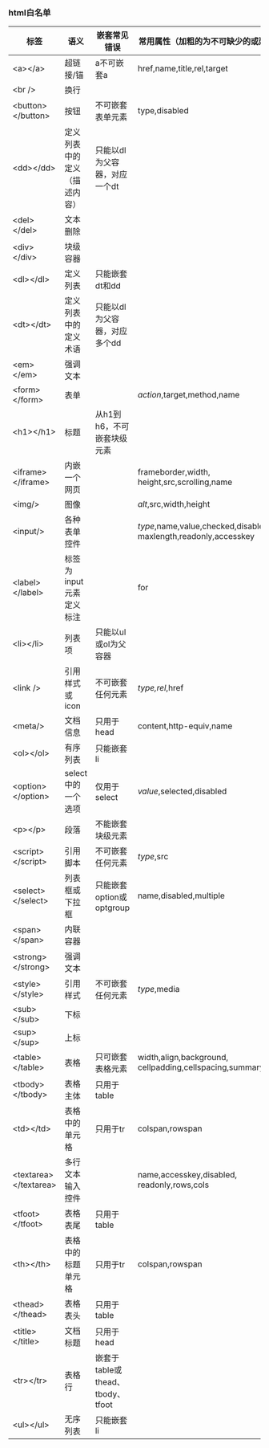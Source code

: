 
### **html白名单**
<table>
        <thead>
          <tr>
            <th>标签</th>
            <th>语义</th>
            <th>嵌套常见错误</th>
            <th>常用属性（加粗的为不可缺少的或建议的）</th>
          </tr>
        </thead>
        <tbody>
            <tr>
                <td style = "width:25%">&lt;a&gt;&lt;/a&gt;</td>
                <td style = "width:25%">超链接/锚</td>
                <td style = "width:25%">a不可嵌套a</td>
                <td style = "width:25%">href,name,title,rel,target</td>
            </tr>
            <tr>
                <td>&lt;br /&gt;</td>
                <td>换行</td>
                <td>&nbsp;</td>
                <td>&nbsp;</td>
            </tr>
            <tr>
                <td>&lt;button&gt;&lt;/button&gt;</td>
                <td>按钮</td>
                <td>不可嵌套表单元素</td>
                <td>type,disabled</td>
            </tr>
            <tr>
                <td>&lt;dd&gt;&lt;/dd&gt;</td>
                <td>定义列表中的定义（描述内容）</td>
                <td>只能以dl为父容器，对应一个dt</td>
                <td>&nbsp;</td>
            </tr>
            <tr>
                <td>&lt;del&gt;&lt;/del&gt;</td>
                <td>文本删除</td>
                <td>&nbsp;</td>
                <td>&nbsp;</td>
            </tr>
            <tr>
                <td>&lt;div&gt;&lt;/div&gt;</td>
                <td>块级容器</td>
                <td>&nbsp;</td>
                <td>&nbsp;</td>
            </tr>
            <tr>
                <td>&lt;dl&gt;&lt;/dl&gt;</td>
                <td>定义列表</td>
                <td>只能嵌套dt和dd</td>
                <td>&nbsp;</td>
            </tr>
            <tr>
                <td>&lt;dt&gt;&lt;/dt&gt;</td>
                <td>定义列表中的定义术语</td>
                <td>只能以dl为父容器，对应多个dd</td>
                <td>&nbsp;</td>
            </tr>
            <tr>
                <td>&lt;em&gt;&lt;/em&gt;</td>
                <td>强调文本</td>
                <td>&nbsp;</td>
                <td>&nbsp;</td>
            </tr>
            <tr>
                <td>&lt;form&gt;&lt;/form&gt;</td>
                <td>表单</td>
                <td>&nbsp;</td>
                <td><em>action</em>,target,method,name</td>
            </tr>
            <tr>
                <td>&lt;h1&gt;&lt;/h1&gt;</td>
                <td>标题</td>
                <td>从h1到h6，不可嵌套块级元素</td>
                <td>&nbsp;</td>
            </tr>
            <tr>
                <td>&lt;iframe&gt;&lt;/iframe&gt;</td>
                <td>内嵌一个网页</td>
                <td>&nbsp;</td>
                <td>frameborder,width,
                height,src,scrolling,name</td>
            </tr>
            <tr>
                <td>&lt;img/&gt;</td>
                <td>图像</td>
                <td>&nbsp;</td>
                <td><em>alt</em>,src,width,height</td>
            </tr>
            <tr>
                <td>&lt;input/&gt;</td>
                <td>各种表单控件</td>
                <td>&nbsp;</td>
                <td><em>type</em>,name,value,checked,disabled,
                maxlength,readonly,accesskey</td>
            </tr>
            <tr>
                <td>&lt;label&gt;&lt;/label&gt;</td>
                <td>标签为input元素定义标注</td>
                <td>&nbsp;</td>
                <td>for</td>
            </tr>
            <tr>
                <td>&lt;li&gt;&lt;/li&gt;</td>
                <td>列表项</td>
                <td>只能以ul或ol为父容器</td>
                <td>&nbsp;</td>
            </tr>
            <tr>
                <td>&lt;link /&gt;</td>
                <td>引用样式或icon</td>
                <td>不可嵌套任何元素</td>
                <td><em>type,rel</em>,href</td>
            </tr>
            <tr>
                <td>&lt;meta/&gt;</td>
                <td>文档信息</td>
                <td>只用于head</td>
                <td>content,http-equiv,name</td>
            </tr>
            <tr>
                <td>&lt;ol&gt;&lt;/ol&gt;</td>
                <td>有序列表</td>
                <td>只能嵌套li</td>
                <td>&nbsp;</td>
            </tr>
            <tr>
                <td>&lt;option&gt;&lt;/option&gt;</td>
                <td>select中的一个选项</td>
                <td>仅用于select</td>
                <td><em>value</em>,selected,disabled</td>
            </tr>
            <tr>
                <td>&lt;p&gt;&lt;/p&gt;</td>
                <td>段落</td>
                <td>不能嵌套块级元素</td>
                <td>&nbsp;</td>
            </tr>
            <tr>
                <td>&lt;script&gt;&lt;/script&gt;</td>
                <td>引用脚本</td>
                <td>不可嵌套任何元素</td>
                <td><em>type</em>,src</td>
            </tr>
            <tr>
                <td>&lt;select&gt;&lt;/select&gt;</td>
                <td>列表框或下拉框</td>
                <td>只能嵌套option或optgroup</td>
                <td>name,disabled,multiple</td>
            </tr>
            <tr>
                <td>&lt;span&gt;&lt;/span&gt;</td>
                <td>内联容器</td>
                <td>&nbsp;</td>
                <td>&nbsp;</td>
            </tr>
            <tr>
                <td>&lt;strong&gt;&lt;/strong&gt;</td>
                <td>强调文本</td>
                <td>&nbsp;</td>
                <td>&nbsp;</td>
            </tr>
            <tr>
                <td>&lt;style&gt;&lt;/style&gt;</td>
                <td>引用样式</td>
                <td>不可嵌套任何元素</td>
                <td><em>type</em>,media</td>
            </tr>
            <tr>
                <td>&lt;sub&gt;&lt;/sub&gt;</td>
                <td>下标</td>
                <td>&nbsp;</td>
                <td>&nbsp;</td>
            </tr>
            <tr>
                <td>&lt;sup&gt;&lt;/sup&gt;</td>
                <td>上标</td>
                <td>&nbsp;</td>
                <td>&nbsp;</td>
            </tr>
            <tr>
                <td>&lt;table&gt;&lt;/table&gt;</td>
                <td>表格</td>
                <td>只可嵌套表格元素</td>
                <td>width,align,background,
                cellpadding,cellspacing,summary,border</td>
            </tr>
            <tr>
                <td>&lt;tbody&gt;&lt;/tbody&gt;</td>
                <td>表格主体</td>
                <td>只用于table</td>
                <td>&nbsp;</td>
            </tr>
            <tr>
                <td>&lt;td&gt;&lt;/td&gt;</td>
                <td>表格中的单元格</td>
                <td>只用于tr</td>
                <td>colspan,rowspan</td>
            </tr>
            <tr>
                <td>&lt;textarea&gt;&lt;/textarea&gt;</td>
                <td>多行文本输入控件</td>
                <td>&nbsp;</td>
                <td>name,accesskey,disabled,
                readonly,rows,cols</td>
            </tr>
            <tr>
                <td>&lt;tfoot&gt;&lt;/tfoot&gt;</td>
                <td>表格表尾</td>
                <td>只用于table</td>
                <td>&nbsp;</td>
            </tr>
            <tr>
                <td>&lt;th&gt;&lt;/th&gt;</td>
                <td>表格中的标题单元格</td>
                <td>只用于tr</td>
                <td>colspan,rowspan</td>
            </tr>
            <tr>
                <td>&lt;thead&gt;&lt;/thead&gt;</td>
                <td>表格表头</td>
                <td>只用于table</td>
                <td>&nbsp;</td>
            </tr>
            <tr>
                <td>&lt;title&gt;&lt;/title&gt;</td>
                <td>文档标题</td>
                <td>只用于head</td>
                <td>&nbsp;</td>
            </tr>
            <tr>
                <td>&lt;tr&gt;&lt;/tr&gt;</td>
                <td>表格行</td>
                <td>嵌套于table或thead、tbody、tfoot</td>
                <td>&nbsp;</td>
            </tr>
            <tr>
                <td>&lt;ul&gt;&lt;/ul&gt;</td>
                <td>无序列表</td>
                <td>只能嵌套li</td>
                <td>&nbsp;</td>
            </tr>
        </tbody>
</table>
